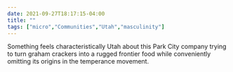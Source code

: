 ```yaml
---
date: 2021-09-27T18:17:15-04:00
title: ""
tags: ["micro","Communities","Utah","masculinity"]
---
```

Something feels characteristically Utah about this Park City company trying to turn graham crackers into a rugged frontier food while conveniently omitting its origins in the temperance movement.

